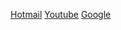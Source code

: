 [Hotmail](http://www.hotmailll.com/)
[Youtube](https://www.youtubeeee.com/)
[Google](http://www.google.com/)